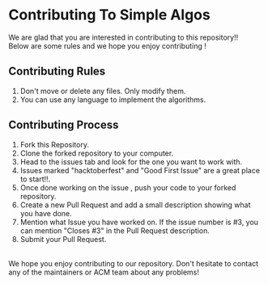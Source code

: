 <h1>Contributing To Simple Algos</h1>
We are glad that you are interested in contributing to this repository!!<br>
Below are some rules and we hope you enjoy contributing ! <br>

<h2>Contributing Rules</h2>

1. Don't move or delete any files. Only modify them.<br>
2. You can use any language to implement the algorithms.<br>

<h2>Contributing Process</h2>

1. Fork this Repository.<br>
2. Clone the forked repository to your computer.<br>
3. Head to the issues tab and look for the one you want to work with.<br>
4. Issues marked "hacktoberfest" and "Good First Issue" are a great place to start!!.<br>
5. Once done working on the issue , push your code to your forked repository.<br>
6. Create a new Pull Request and add a small description showing what you have done.<br>
7. Mention what Issue you have worked on. If the issue number is #3, you can mention "Closes #3" in the Pull Request description.<br>
8. Submit your Pull Request.

<br>
We hope you enjoy contributing to our repository. Don't hesitate to contact any of the maintainers or ACM team about any problems!
